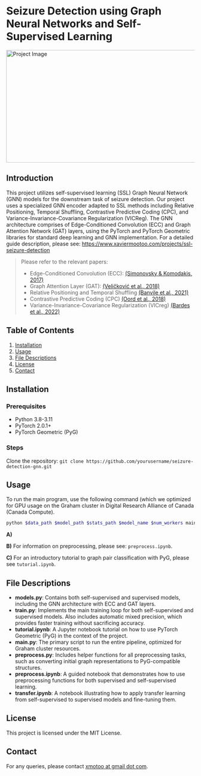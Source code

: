 # Seizure Detection using Graph Neural Networks and Self-Supervised Learning
<img src="https://iiif.elifesciences.org/journal-cms/subjects%2F2021-11%2Felife-sciences-neuroscience-illustration.jpg/0,1,7016,2081/2000,/0/default.jpg" alt="Project Image" width="1000" height="300">

## Introduction

This project utilizes self-supervised learning (SSL) Graph Neural Network (GNN) models for the downstream task of seizure detection. Our project uses a specialized GNN encoder adapted to SSL methods including Relative Positioning, Temporal Shuffling, Contrastive Predictive Coding (CPC), and Variance-Invariance-Covariance Regularization (VICReg). The GNN architecture comprises of Edge-Conditioned Convolution (ECC) and Graph Attention Network (GAT) layers, using the PyTorch and PyTorch Geometric libraries for standard deep learning and GNN implementation. For a detailed guide description, please see: https://www.xaviermootoo.com/projects/ssl-seizure-detection

> Please refer to the relevant papers:
> - Edge-Conditioned Convolution (ECC): [(Simonovsky & Komodakis, 2017)](https://arxiv.org/abs/1704.02901)
> - Graph Attention Layer (GAT): [(Veličković et al., 2018)](https://arxiv.org/abs/1710.10903)
> - Relative Positioning and Temporal Shuffling [(Banvile et al., 2021)](https://arxiv.org/abs/2007.16104)
> - Contrastive Predictive Coding (CPC) [(Oord et al., 2018)](https://arxiv.org/abs/1807.03748)
> - Variance-Invariance-Covariance Regularization (VICreg) [(Bardes et al., 2022)](https://arxiv.org/abs/2105.04906)

## Table of Contents
1. [Installation](#installation)
2. [Usage](#usage)
3. [File Descriptions](#file-descriptions)
4. [License](#license)
5. [Contact](#contact)

## Installation

### Prerequisites
- Python 3.8-3.11
- PyTorch 2.0.1+
- PyTorch Geometric (PyG)

### Steps
Clone the repository: `git clone https://github.com/yourusername/seizure-detection-gnn.git`

## Usage

To run the main program, use the following command (which we optimized for GPU usage on the Graham cluster in Digital Research Alliance of Canada (Canada Compute).

```bash
python $data_path $model_path $stats_path $model_name $num_workers main.py
```

**A)**  

**B)** For information on preprocessing, please see: `preprocess.ipynb`.

**C)** For an introductory tutorial to graph pair classification with PyG, please see `tutorial.ipynb`.

## File Descriptions

- **models.py**: Contains both self-supervised and supervised models, including the GNN architecture with ECC and GAT layers.
- **train.py**: Implements the main training loop for both self-supervised and supervised models. Also includes automatic mixed precision, which provides faster training without sacrificing accuracy.
- **tutorial.ipynb**: A Jupyter notebook tutorial on how to use PyTorch Geometric (PyG) in the context of the project.
- **main.py**: The primary script to run the entire pipeline, optimized for Graham cluster resources.
- **preprocess.py**: Includes helper functions for all preprocessing tasks, such as converting initial graph representations to PyG-compatible structures.
- **preprocess.ipynb**: A guided notebook that demonstrates how to use preprocessing functions for both supervised and self-supervised learning.
- **transfer.ipynb**: A notebook illustrating how to apply transfer learning from self-supervised to supervised models and fine-tuning them.

## License

This project is licensed under the MIT License.

## Contact

For any queries, please contact [xmotoo at gmail dot com](mailto:xmootoo@gmail.com).
